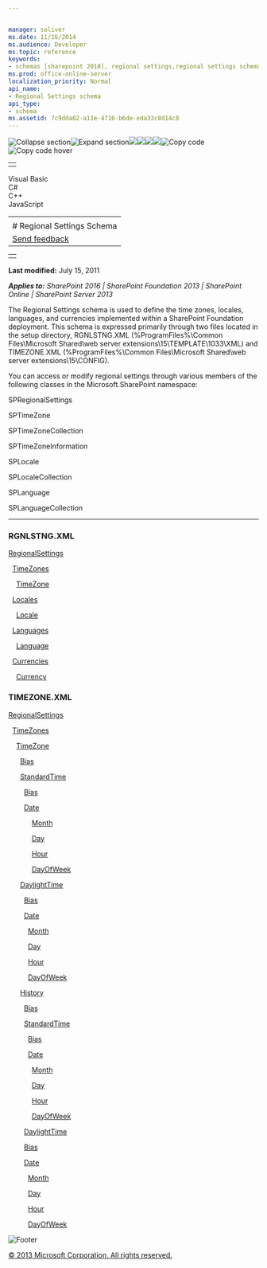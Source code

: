 ```yaml
---


manager: soliver
ms.date: 11/16/2014
ms.audience: Developer
ms.topic: reference
keywords:
- schemas [sharepoint 2010], regional settings,regional settings schema [SharePoint 2010]
ms.prod: office-online-server
localization_priority: Normal
api_name:
- Regional Settings schema
api_type:
- schema
ms.assetid: 7c9dda02-a11e-4716-b6de-eda33c8d14c8
---
```


![Collapse
section](../icons/collapse_all.gif "Collapse section")![Expand
section](../icons/expand_all.gif "Expand section")![](../icons/collapse_all.gif)![](../icons/expand_all.gif)![](../icons/dropdown.gif)![](../icons/dropdownHover.gif)![Copy
code](../icons/copycode.gif "Copy code")![Copy code
hover](../icons/copycodeHighlight.gif "Copy code hover")
<table>
<tbody>
<tr class="odd">
<td align="left"></td>
</tr>
</tbody>
</table>

Visual Basic  
C\#  
C++  
JavaScript  

<table>
<tbody>
<tr class="odd">
<td align="left"><span id="runningHeaderText"></span></td>
</tr>
<tr class="even">
<td align="left"># Regional Settings Schema</td>
</tr>
<tr class="odd">
<td align="left"><span id="headfeedbackarea" class="feedbackhead"><a href="javascript:SubmitFeedback(&#39;docthis@Microsoft.com&#39;,&#39;&#39;,&#39;&#39;,&#39;&#39;,&#39;1.0.18082.1225&#39;,&#39;%0\dThank%20you%20for%20your%20feedback.%20The%20developer%20writing%20teams%20use%20your%20feedback%20to%20improve%20documentation.%20While%20we%20are%20reviewing%20your%20feedback,%20we%20may%20send%20you%20e-mail%20to%20ask%20for%20clarification%20or%20feedback%20on%20a%20solution.%20We%20do%20not%20use%20your%20e-mail%20address%20for%20any%20other%20purpose%20and%20we%20delete%20it%20after%20we%20finish%20our%20review.%0\AFor%20further%20information%20about%20the%20privacy%20policies%20of%20Microsoft,%20please%20see%20http://privacy.microsoft.com/en-us/default.aspx.%0\A%0\d&#39;,&#39;Customer%20feedback&#39;);">Send feedback</a></span></td>
</tr>
</tbody>
</table>

<table>
<colgroup>
<col width="100%" />
</colgroup>
<tbody>
<tr class="odd">
<td align="left"></td>
</tr>
</tbody>
</table>

**Last modified:** July 15, 2011

***Applies to:** SharePoint 2016 | SharePoint Foundation 2013 |
SharePoint Online | SharePoint Server 2013*

The Regional Settings schema is used to define the time zones, locales,
languages, and currencies implemented within a SharePoint Foundation
deployment. This schema is expressed primarily through two files located
in the setup directory, RGNLSTNG.XML (%ProgramFiles%\\Common
Files\\Microsoft Shared\\web server extensions\\15\\TEMPLATE\\1033\\XML)
and TIMEZONE.XML (%ProgramFiles%\\Common Files\\Microsoft Shared\\web
server extensions\\15\\CONFIG).

You can access or modify regional settings through various members of
the following classes in the <span sdata="cer"
target="N:Microsoft.SharePoint"><span
class="nolink">Microsoft.SharePoint</span></span> namespace:

<span sdata="cer"
target="T:Microsoft.SharePoint.SPRegionalSettings"><span
class="nolink">SPRegionalSettings</span></span>

<span sdata="cer" target="T:Microsoft.SharePoint.SPTimeZone"><span
class="nolink">SPTimeZone</span></span>

<span sdata="cer"
target="T:Microsoft.SharePoint.SPTimeZoneCollection"><span
class="nolink">SPTimeZoneCollection</span></span>

<span sdata="cer"
target="T:Microsoft.SharePoint.SPTimeZoneInformation"><span
class="nolink">SPTimeZoneInformation</span></span>

<span sdata="cer" target="T:Microsoft.SharePoint.SPLocale"><span
class="nolink">SPLocale</span></span>

<span sdata="cer"
target="T:Microsoft.SharePoint.SPLocaleCollection"><span
class="nolink">SPLocaleCollection</span></span>

<span sdata="cer" target="T:Microsoft.SharePoint.SPLanguage"><span
class="nolink">SPLanguage</span></span>

<span sdata="cer"
target="T:Microsoft.SharePoint.SPLanguageCollection"><span
class="nolink">SPLanguageCollection</span></span>


---------------------------------------------------------------------------------------------------------------------------------------------------------------------------------------------------------------

### RGNLSTNG.XML

[RegionalSettings](regionalsettings-element-regional-settings.htm)

  [TimeZones](timezones-element-regional-settings.htm)

    [TimeZone](timezone-element-regional-settings.htm)

  [Locales](locales-element-regional-settings.htm)

    [Locale](locale-element-regional-settings.htm)

  [Languages](languages-element-regional-settings.htm)

    [Language](language-element-regional-settings.htm)

  [Currencies](currencies-element-regional-settings.htm)

    [Currency](currency-element-regional-settings.htm)

### TIMEZONE.XML

[RegionalSettings](regionalsettings-element-regional-settings.htm)

  [TimeZones](timezones-element-regional-settings.htm)

    [TimeZone](timezone-element-regional-settings.htm)

      [Bias](bias-element-regional-settings.htm)

      [StandardTime](standardtime-element-regional-settings.htm)

        [Bias](bias-element-regional-settings.htm)

        [Date](date-element-regional-settings.htm)

            [Month](month-element-regional-settings.htm)

            [Day](day-element-regional-settings.htm)

            [Hour](hour-element-regional-settings.htm)

            [DayOfWeek](dayofweek-element-regional-settings.htm)

      [DaylightTime](daylighttime-element-regional-settings.htm)

        [Bias](bias-element-regional-settings.htm)

        [Date](date-element-regional-settings.htm)

          [Month](month-element-regional-settings.htm)

          [Day](day-element-regional-settings.htm)

          [Hour](hour-element-regional-settings.htm)

          [DayOfWeek](dayofweek-element-regional-settings.htm)

      [History](history-element-regional-settings.htm)

        [Bias](bias-element-regional-settings.htm)

        [StandardTime](standardtime-element-regional-settings.htm)

          [Bias](bias-element-regional-settings.htm)

          [Date](date-element-regional-settings.htm)

            [Month](month-element-regional-settings.htm)

            [Day](day-element-regional-settings.htm)

            [Hour](hour-element-regional-settings.htm)

            [DayOfWeek](dayofweek-element-regional-settings.htm)

        [DaylightTime](daylighttime-element-regional-settings.htm)

        [Bias](bias-element-regional-settings.htm)

        [Date](date-element-regional-settings.htm)

          [Month](month-element-regional-settings.htm)

          [Day](day-element-regional-settings.htm)

          [Hour](hour-element-regional-settings.htm)

          [DayOfWeek](dayofweek-element-regional-settings.htm)

![Footer](../icons/footer.gif "Footer")

[© 2013 Microsoft Corporation. All rights
reserved.](office-2013-documentation-copyright-notice.htm)



